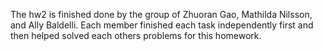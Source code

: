 The hw2 is finished done by the group of Zhuoran Gao, Mathilda Nilsson, and Ally Baldelli. Each member finished each task independently first and then helped solved each others problems for this homework.
